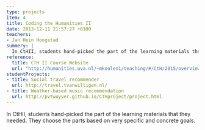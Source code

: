 ```yaml
---
type: projects
item: 4
title: Coding the Humanities II
date: 2013-12-11 21:57:27 +0100
teachers: 
- Jan Hein Hoogstad
summery: | 
  In CtHII, students hand-picked the part of the learning materials that they needed. They choose the parts based on very specific and concrete goals.
reference:
  title: CTH II Course Website
  url: "http://humanities.uva.nl/~mkoolen1/teaching/#/CtH/2015/overview"
studentProjects: 
- title: Social travel recommender
  url: http://travel.tvanwilligen.nl/
- title: Weather-based music recommendation
  url: http://pvtwuyver.github.io/CTHproject/project.html
---
```

In CtHII, students hand-picked the part of the learning materials that they needed. They choose the parts based on very specific and concrete goals.